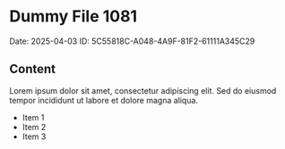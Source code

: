 # Dummy File 1081

Date: 2025-04-03
ID: 5C55818C-A048-4A9F-81F2-61111A345C29

## Content

Lorem ipsum dolor sit amet, consectetur adipiscing elit.
Sed do eiusmod tempor incididunt ut labore et dolore magna aliqua.

* Item 1
* Item 2
* Item 3
